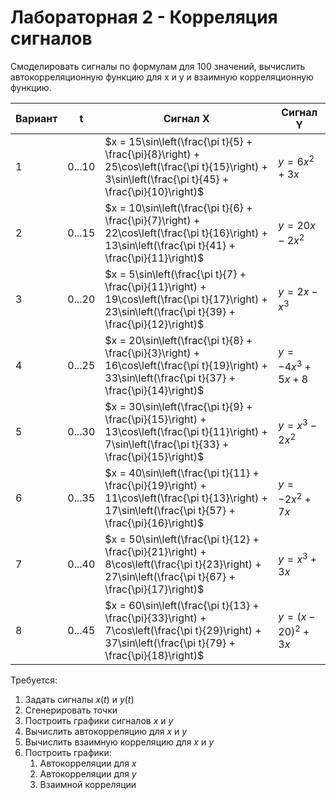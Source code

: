 # Лабораторная 2 - Корреляция сигналов

Смоделировать сигналы по формулам для 100 значений, вычислить автокорреляционную функцию для x и y и взаимную корреляционную функцию.

| Вариант | t      | Сигнал X                                                                                                                                                | Сигнал Y              |
| ------- | ------ | ------------------------------------------------------------------------------------------------------------------------------------------------------- | --------------------- |
| 1       | 0...10 | $x = 15\sin\left(\frac{\pi t}{5} + \frac{\pi}{8}\right) + 25\cos\left(\frac{\pi t}{15}\right) + 3\sin\left(\frac{\pi t}{45} + \frac{\pi}{10}\right)$    | $y = 6x^2 + 3x$       |
| 2       | 0...15 | $x = 10\sin\left(\frac{\pi t}{6} + \frac{\pi}{7}\right) + 22\cos\left(\frac{\pi t}{16}\right) + 13\sin\left(\frac{\pi t}{41} + \frac{\pi}{11}\right)$   | $y = 20x - 2x^2$      |
| 3       | 0...20 | $x = 5\sin\left(\frac{\pi t}{7} + \frac{\pi}{11}\right) + 19\cos\left(\frac{\pi t}{17}\right) + 23\sin\left(\frac{\pi t}{39} + \frac{\pi}{12}\right)$   | $y = 2x - x^3$        |
| 4       | 0...25 | $x = 20\sin\left(\frac{\pi t}{8} + \frac{\pi}{3}\right) + 16\cos\left(\frac{\pi t}{19}\right) + 33\sin\left(\frac{\pi t}{37} + \frac{\pi}{14}\right)$   | $y = -4x^3 + 5x + 8$  |
| 5       | 0...30 | $x = 30\sin\left(\frac{\pi t}{9} + \frac{\pi}{15}\right) + 13\cos\left(\frac{\pi t}{11}\right) + 7\sin\left(\frac{\pi t}{33} + \frac{\pi}{15}\right)$   | $y = x^3 - 2x^2$      |
| 6       | 0...35 | $x = 40\sin\left(\frac{\pi t}{11} + \frac{\pi}{19}\right) + 11\cos\left(\frac{\pi t}{13}\right) + 17\sin\left(\frac{\pi t}{57} + \frac{\pi}{16}\right)$ | $y = -2x^2 + 7x$      |
| 7       | 0...40 | $x = 50\sin\left(\frac{\pi t}{12} + \frac{\pi}{21}\right) + 8\cos\left(\frac{\pi t}{23}\right) + 27\sin\left(\frac{\pi t}{67} + \frac{\pi}{17}\right)$  | $y = x^3 + 3x$        |
| 8       | 0...45 | $x = 60\sin\left(\frac{\pi t}{13} + \frac{\pi}{33}\right) + 7\cos\left(\frac{\pi t}{29}\right) + 37\sin\left(\frac{\pi t}{79} + \frac{\pi}{18}\right)$  | $y = (x - 20)^2 + 3x$ |

Требуется:

1. Задать сигналы $x(t)$ и $y(t)$
2. Сгенерировать точки
3. Построить графики сигналов $x$ и $y$
4. Вычислить автокорреляцию для $x$ и $y$
5. Вычислить взаимную корреляцию для $x$ и $y$
6. Построить графики:
   1. Автокорреляции для $x$
   2. Автокорреляции для $y$
   3. Взаимной корреляции
